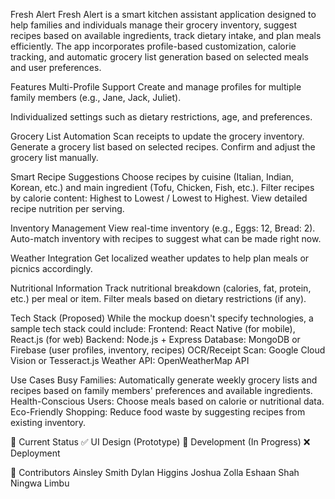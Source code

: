 Fresh Alert
Fresh Alert is a smart kitchen assistant application designed to help families and individuals manage their grocery inventory, suggest recipes based on available ingredients, track dietary intake, and plan meals efficiently. The app incorporates profile-based customization, calorie tracking, and automatic grocery list generation based on selected meals and user preferences.

Features
Multi-Profile Support
Create and manage profiles for multiple family members (e.g., Jane, Jack, Juliet).

Individualized settings such as dietary restrictions, age, and preferences.

Grocery List Automation
Scan receipts to update the grocery inventory.
Generate a grocery list based on selected recipes.
Confirm and adjust the grocery list manually.

Smart Recipe Suggestions
Choose recipes by cuisine (Italian, Indian, Korean, etc.) and main ingredient (Tofu, Chicken, Fish, etc.).
Filter recipes by calorie content: Highest to Lowest / Lowest to Highest.
View detailed recipe nutrition per serving.

Inventory Management
View real-time inventory (e.g., Eggs: 12, Bread: 2).
Auto-match inventory with recipes to suggest what can be made right now.

Weather Integration
Get localized weather updates to help plan meals or picnics accordingly.

Nutritional Information
Track nutritional breakdown (calories, fat, protein, etc.) per meal or item.
Filter meals based on dietary restrictions (if any).

Tech Stack (Proposed)
While the mockup doesn't specify technologies, a sample tech stack could include:
Frontend: React Native (for mobile), React.js (for web)
Backend: Node.js + Express
Database: MongoDB or Firebase (user profiles, inventory, recipes)
OCR/Receipt Scan: Google Cloud Vision or Tesseract.js
Weather API: OpenWeatherMap API

Use Cases
Busy Families: Automatically generate weekly grocery lists and recipes based on family members' preferences and available ingredients.
Health-Conscious Users: Choose meals based on calorie or nutritional data.
Eco-Friendly Shopping: Reduce food waste by suggesting recipes from existing inventory.

🚧 Current Status
✅ UI Design (Prototype)
🚧 Development (In Progress)
❌ Deployment

👥 Contributors
Ainsley Smith
Dylan Higgins
Joshua Zolla
Eshaan Shah
Ningwa Limbu










